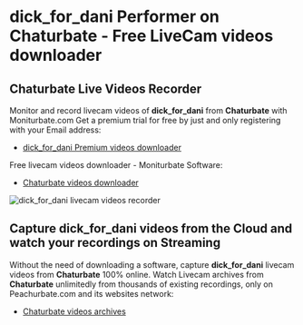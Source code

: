 # dick_for_dani Performer on Chaturbate - Free LiveCam videos downloader

## Chaturbate Live Videos Recorder

Monitor and record livecam videos of **dick_for_dani** from **Chaturbate** with Moniturbate.com
Get a premium trial for free by just and only registering with your Email address:
* [dick_for_dani Premium videos downloader](https://moniturbate.com/request-demo-licence-key.html)

Free livecam videos downloader - Moniturbate Software:
* [Chaturbate videos downloader](https://moniturbate.com/moniturbate-download-software.html)

![dick_for_dani livecam videos recorder](https://peachurnet.com/templates/moniturbate-software.png)


## Capture dick_for_dani videos from the Cloud and watch your recordings on Streaming

Without the need of downloading a software, capture **dick_for_dani** livecam videos from **Chaturbate** 100% online.
Watch Livecam archives from **Chaturbate** unlimitedly from thousands of existing recordings, only on Peachurbate.com and its websites network:
* [Chaturbate videos archives](https://peachurnet.com/)